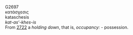 <body>
  <p>G2697<br>  κατάσχεσις  <br> kataschesis  <br><i>kat-as‘-khes-is </i><br>From <a href="g2722.htm">2722</a>  a <i>holding</i> <i>down</i>, that is, <i>occupancy:</i> - possession.<br></p>
 </body>